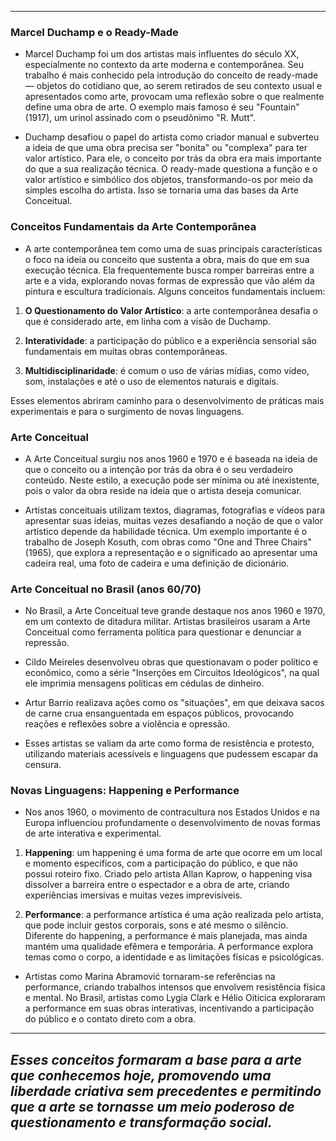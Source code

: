 

---

### Marcel Duchamp e o Ready-Made

- Marcel Duchamp foi um dos artistas mais influentes do século XX, especialmente no contexto da arte moderna e contemporânea. Seu trabalho é mais conhecido pela introdução do conceito de ready-made — objetos do cotidiano que, ao serem retirados de seu contexto usual e apresentados como arte, provocam uma reflexão sobre o que realmente define uma obra de arte. O exemplo mais famoso é seu "Fountain" (1917), um urinol assinado com o pseudônimo "R. Mutt".

- Duchamp desafiou o papel do artista como criador manual e subverteu a ideia de que uma obra precisa ser "bonita" ou "complexa" para ter valor artístico. Para ele, o conceito por trás da obra era mais importante do que a sua realização técnica. O ready-made questiona a função e o valor artístico e simbólico dos objetos, transformando-os por meio da simples escolha do artista. Isso se tornaria uma das bases da Arte Conceitual.

### Conceitos Fundamentais da Arte Contemporânea

- A arte contemporânea tem como uma de suas principais características o foco na ideia ou conceito que sustenta a obra, mais do que em sua execução técnica. Ela frequentemente busca romper barreiras entre a arte e a vida, explorando novas formas de expressão que vão além da pintura e escultura tradicionais. Alguns conceitos fundamentais incluem:

1. **O Questionamento do Valor Artístico**: a arte contemporânea desafia o que é considerado arte, em linha com a visão de Duchamp.


2. **Interatividade**: a participação do público e a experiência sensorial são fundamentais em muitas obras contemporâneas.


3. **Multidisciplinaridade**: é comum o uso de várias mídias, como vídeo, som, instalações e até o uso de elementos naturais e digitais.



Esses elementos abriram caminho para o desenvolvimento de práticas mais experimentais e para o surgimento de novas linguagens.

### Arte Conceitual

- A Arte Conceitual surgiu nos anos 1960 e 1970 e é baseada na ideia de que o conceito ou a intenção por trás da obra é o seu verdadeiro conteúdo. Neste estilo, a execução pode ser mínima ou até inexistente, pois o valor da obra reside na ideia que o artista deseja comunicar.

- Artistas conceituais utilizam textos, diagramas, fotografias e vídeos para apresentar suas ideias, muitas vezes desafiando a noção de que o valor artístico depende da habilidade técnica. Um exemplo importante é o trabalho de Joseph Kosuth, com obras como "One and Three Chairs" (1965), que explora a representação e o significado ao apresentar uma cadeira real, uma foto de cadeira e uma definição de dicionário.

### Arte Conceitual no Brasil (anos 60/70)

- No Brasil, a Arte Conceitual teve grande destaque nos anos 1960 e 1970, em um contexto de ditadura militar. Artistas brasileiros usaram a Arte Conceitual como ferramenta política para questionar e denunciar a repressão.

- Cildo Meireles desenvolveu obras que questionavam o poder político e econômico, como a série "Inserções em Circuitos Ideológicos", na qual ele imprimia mensagens políticas em cédulas de dinheiro.

- Artur Barrio realizava ações como os "situações", em que deixava sacos de carne crua ensanguentada em espaços públicos, provocando reações e reflexões sobre a violência e opressão.


- Esses artistas se valiam da arte como forma de resistência e protesto, utilizando materiais acessíveis e linguagens que pudessem escapar da censura.

### Novas Linguagens: Happening e Performance

- Nos anos 1960, o movimento de contracultura nos Estados Unidos e na Europa influenciou profundamente o desenvolvimento de novas formas de arte interativa e experimental.

1. **Happening**: um happening é uma forma de arte que ocorre em um local e momento específicos, com a participação do público, e que não possui roteiro fixo. Criado pelo artista Allan Kaprow, o happening visa dissolver a barreira entre o espectador e a obra de arte, criando experiências imersivas e muitas vezes imprevisíveis.


2. **Performance**: a performance artística é uma ação realizada pelo artista, que pode incluir gestos corporais, sons e até mesmo o silêncio. Diferente do happening, a performance é mais planejada, mas ainda mantém uma qualidade efêmera e temporária. A performance explora temas como o corpo, a identidade e as limitações físicas e psicológicas.



- Artistas como Marina Abramović tornaram-se referências na performance, criando trabalhos intensos que envolvem resistência física e mental. No Brasil, artistas como Lygia Clark e Hélio Oiticica exploraram a performance em suas obras interativas, incentivando a participação do público e o contato direto com a obra.


---

## *Esses conceitos formaram a base para a arte que conhecemos hoje, promovendo uma liberdade criativa sem precedentes e permitindo que a arte se tornasse um meio poderoso de questionamento e transformação social.*

